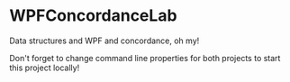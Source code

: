 # WPFConcordanceLab
Data structures and WPF and concordance, oh my!

Don't forget to change command line properties for both projects to start this project locally!
